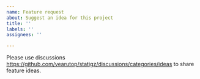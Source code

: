 ```yaml
---
name: Feature request
about: Suggest an idea for this project
title: ''
labels: ''
assignees: ''

---
```


Please use discussions https://github.com/vearutop/statigz/discussions/categories/ideas to share feature ideas.
